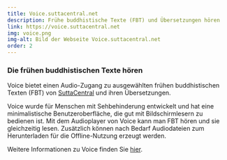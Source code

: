 ```yaml
---
title: Voice.suttacentral.net
description: Frühe buddhistische Texte (FBT) und Übersetzungen hören
link: https://voice.suttacentral.net
img: voice.png
img-alt: Bild der Webseite Voice.suttacentral.net
order: 2
---
```

### Die frühen buddhistischen Texte hören
Voice bietet einen Audio-Zugang zu ausgewählten frühen buddhistischen Texten (FBT) von [SuttaCentral](https://suttacentral.net) und ihren Übersetzungen.

Voice wurde für Menschen mit Sehbehinderung entwickelt und hat eine minimalistische Benutzeroberfläche, die gut mit Bildschirmlesern zu bedienen ist. Mit dem Audioplayer von Voice kann man FBT hören und sie gleichzeitig lesen. Zusätzlich können nach Bedarf Audiodateien zum Herunterladen für die Offline-Nutzung erzeugt werden. 

Weitere Informationen zu Voice finden Sie [hier](https://dhammaregen.github.io/voice/de/100-intro-voice).


